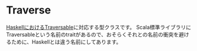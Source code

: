 # Traverse

[HaskellにおけるTraversable](https://hackage.haskell.org/package/base-4.8.1.0/docs/Data-Traversable.html)に対応する型クラスです。
Scala標準ライブラリにTraversableという名前のtraitがあるので、おそらくそれとの名前の衝突を避けるために、Haskellとは違う名前にしてあります。
